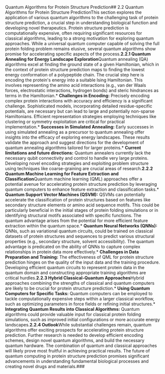 Quantum Algorithms for Protein Structure Prediction## 2.2 Quantum Algorithms for Protein Structure PredictionThis section explores the application of various quantum algorithms to the challenging task of protein structure prediction, a crucial step in understanding biological function and developing novel therapeutics.  Protein structure prediction is computationally expensive, often requiring significant resources for classical algorithms, leading to a strong motivation for exploring quantum approaches.  While a universal quantum computer capable of solving the full protein folding problem remains elusive, several quantum algorithms show promise for accelerating specific aspects of the process.**2.2.1 Quantum Annealing for Energy Landscape Exploration**Quantum annealing (QA) algorithms excel at finding the ground state of a given Hamiltonian, which in the context of protein structure prediction maps to finding the lowest energy conformation of a polypeptide chain.  The crucial step here is encoding the protein's energy into a suitable Ising Hamiltonian.  This involves representing the amino acid interactions (e.g., van der Waals forces, electrostatic interactions, hydrogen bonds) and steric hindrances as terms in the Hamiltonian.* **Challenges in Encoding:**  Precisely encoding complex protein interactions with accuracy and efficiency is a significant challenge.  Sophisticated models, incorporating detailed residue-specific potentials, are necessary but can lead to large and potentially non-sparse Hamiltonians.  Efficient representation strategies employing techniques like clustering or symmetry exploitation are critical for practical implementation.* **Successes in Simulated Annealing:**  Early successes in using simulated annealing as a precursor to quantum annealing offer insights into the efficacy of exploring energy landscapes.  These results validate the approach and suggest directions for the development of quantum annealing algorithms tailored for larger proteins.* **Current limitations and future directions:** Quantum annealers currently lack the necessary qubit connectivity and control to handle very large proteins.  Developing novel encoding strategies and exploiting problem structure using techniques like coarse-graining are crucial areas of research.**2.2.2 Quantum Machine Learning for Feature Extraction and Classification**Quantum machine learning (QML) approaches offer a potential avenue for accelerating protein structure prediction by leveraging quantum computers to enhance feature extraction and classification tasks.* **Quantum Support Vector Machines (QSVM):** QSVMs can potentially accelerate the classification of protein structures based on features like secondary structure elements or amino acid sequence motifs.  This could be particularly beneficial in the initial stages of protein folding simulations or in identifying structural motifs associated with specific functions. The quantum advantage arises from the potential for more efficient feature extraction within the quantum space.* **Quantum Neural Networks (QNNs):** QNNs, such as variational quantum circuits, could be trained on classical datasets of protein structures and sequences to predict various structural properties (e.g., secondary structure, solvent accessibility).  The quantum advantage is predicated on the ability of QNNs to capture complex relationships in protein data more effectively.* **Challenges in Data Preparation and Training:**  The effectiveness of QML for protein structure prediction hinges on the quality of the input data and the training procedure.  Developing efficient quantum circuits to represent protein data in the quantum domain and constructing appropriate training algorithms are critical hurdles.**2.2.3 Hybrid Classical-Quantum Approaches**Hybrid approaches combining the strengths of classical and quantum computers are likely to be crucial for protein structure prediction.* **Using Quantum Computers for Specific Tasks:**  Quantum computers can be employed to tackle computationally expensive steps within a larger classical workflow, such as optimizing parameters in force fields or refining initial structures.* **Integrating Quantum Results into Classical Algorithms:**  Quantum algorithms could provide valuable input for classical protein folding simulations, such as improved initial configurations or more accurate energy landscapes.**2.2.4 Outlook**While substantial challenges remain, quantum algorithms offer exciting prospects for accelerating protein structure prediction.  Further research is needed to develop efficient encoding schemes, design novel quantum algorithms, and build the necessary quantum hardware.  The combination of quantum and classical approaches will likely prove most fruitful in achieving practical results.  The future of quantum computing in protein structure prediction promises significant advancements in understanding fundamental biological processes and creating novel drugs and materials.###